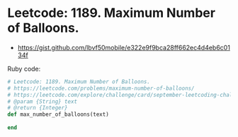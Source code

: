 # Leetcode: 1189. Maximum Number of Balloons.

- https://gist.github.com/lbvf50mobile/e322e9f9bca28ff662ec4d4eb6c0134f

Ruby code:
```Ruby
# Leetcode: 1189. Maximum Number of Balloons.
# https://leetcode.com/problems/maximum-number-of-balloons/
# https://leetcode.com/explore/challenge/card/september-leetcoding-challenge-2021/637/week-2-september-8th-september-14th/3973/
# @param {String} text
# @return {Integer}
def max_number_of_balloons(text)
    
end
```
